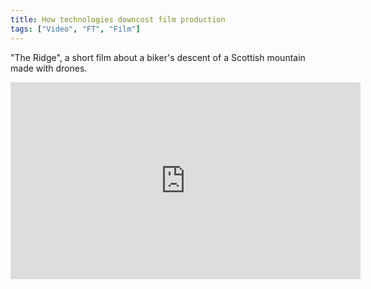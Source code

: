 ```yaml
---
title: How technologies downcost film production
tags: ["Video", "FT", "Film"]
---
```

"The Ridge", a short film about a biker's descent of a Scottish mountain made with drones.  

<iframe src="https://www.facebook.com/plugins/video.php?href=https%3A%2F%2Fwww.facebook.com%2Ffinancialtimes%2Fvideos%2Fvb.8860325749%2F10152902006155750%2F%3Ftype%3D3&show_text=0&width=560" width="560" height="315" style="border:none;overflow:hidden" scrolling="no" frameborder="0" allowTransparency="true" allowFullScreen="true"></iframe>
